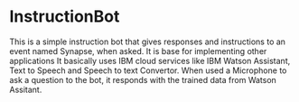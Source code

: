 # InstructionBot

This is a simple instruction bot that gives responses and instructions to an event named Synapse, when asked. 
It is base for implementing other applications
It basically uses IBM cloud services like IBM Watson Assistant, Text to Speech and Speech to text Convertor.
When used a Microphone to ask a question to the bot, it responds with the trained data from Watson Assitant.
